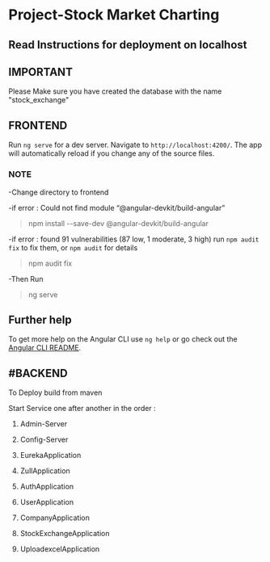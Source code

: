 # Project-Stock Market Charting
## Read Instructions for deployment on localhost

 ## IMPORTANT

Please Make sure you have created the database with the name "stock_exchange"

## FRONTEND

Run `ng serve` for a dev server. Navigate to `http://localhost:4200/`. The app will automatically reload if you change any of the source files.

### NOTE
-Change directory to frontend

-if error : Could not find module “@angular-devkit/build-angular”

>npm install --save-dev @angular-devkit/build-angular

-if error : found 91 vulnerabilities (87 low, 1 moderate, 3 high)
  run `npm audit fix` to fix them, or `npm audit` for details
  
>npm audit fix

-Then Run

>ng serve

## Further help

To get more help on the Angular CLI use `ng help` or go check out the [Angular CLI README](https://github.com/angular/angular-cli/blob/master/README.md).



## #BACKEND


To Deploy build from maven 

Start Service one after another in the order :

1. Admin-Server

2. Config-Server

3. EurekaApplication

4. ZullApplication

5. AuthApplication

6. UserApplication

7. CompanyApplication

8. StockExchangeApplication

9. UploadexcelApplication

